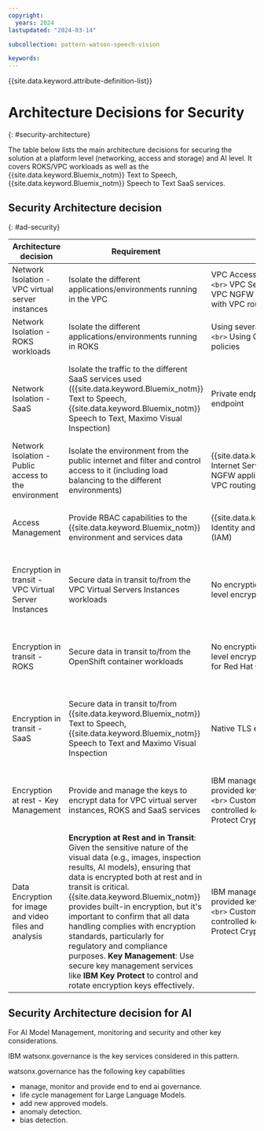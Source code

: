 ```yaml
---
copyright:
  years: 2024
lastupdated: "2024-03-14"

subcollection: pattern-watson-speech-vision

keywords:
---
```

{{site.data.keyword.attribute-definition-list}}

# Architecture Decisions for Security

{: \#security-architecture}

The table below lists the main architecture decisions for securing the solution at a platform level (networking, access and storage) and AI level. It covers ROKS/VPC workloads as well as the {{site.data.keyword.Bluemix_notm}} Text to Speech, {{site.data.keyword.Bluemix_notm}} Speech to Text SaaS services.

## Security Architecture decision

{: \#ad-security}

| Architecture decision                                  | Requirement                                                                                                                                                                                                                                                                                                                                                                                                                                                                                                                                                                      | Options                                                                                                                                                       | Decision                                                                 | Rationale                                                                                                                                                                                                                                    |
| ------------------------------------------------------ | -------------------------------------------------------------------------------------------------------------------------------------------------------------------------------------------------------------------------------------------------------------------------------------------------------------------------------------------------------------------------------------------------------------------------------------------------------------------------------------------------------------------------------------------------------------------------------- | ------------------------------------------------------------------------------------------------------------------------------------------------------------- | ------------------------------------------------------------------------ | -------------------------------------------------------------------------------------------------------------------------------------------------------------------------------------------------------------------------------------------- |
| Network Isolation - VPC virtual server instances       | Isolate the different applications/environments running in the VPC                                                                                                                                                                                                                                                                                                                                                                                                                                                                                                               | VPC Access Control Lists (ACLs)`<br>` VPC Security Groups `<br>` VPC NGFW appliance combined with VPC routing tables                                      | VPC Access Control Lists (ACLs)`<br>` and `<br>` VPC Security Groups | Native VPC capabilities, simpler to implement and no specific skills required                                                                                                                                                                |
| Network Isolation - ROKS workloads                     | Isolate the different applications/environments running in ROKS                                                                                                                                                                                                                                                                                                                                                                                                                                                                                                                  | Using several OpenShift clusters `<br>` Using OpenShift network policies                                                                                    | Using OpenShift network policies                                         | Native OpenShift capability, lower infrastructure footprint and cost                                                                                                                                                                         |
| Network Isolation - SaaS                               | Isolate the traffic to the different SaaS services used ({{site.data.keyword.Bluemix_notm}} Text to Speech, {{site.data.keyword.Bluemix_notm}} Speech to Text, Maximo Visual Inspection)                                                                                                                                                                                                                                                                                                                                                                                         | Private endpoint (VPE)`<br>` Public endpoint                                                                                                                | Private endpoint (VPE)                                                   | SaaS services are by definition (in most cases) multitenant and accessed through the same target, however using a VPC private endpoint at least ensures that the path remains private thus increasing the security and avoiding egress costs |
| Network Isolation - Public access to the environment   | Isolate the environment from the public internet and filter and control access to it (including load balancing to the different environments)                                                                                                                                                                                                                                                                                                                                                                                                                                    | {{site.data.keyword.Bluemix_notm}} Internet Services (CIS)`<br>` VPC NGFW appliance combined with VPC routing tables                                        | {{site.data.keyword.Bluemix_notm}} Internet Services (CIS)               | As a service offering, easier to implement and with better scalability                                                                                                                                                                       |
| Access Management                                      | Provide RBAC capabilities to the {{site.data.keyword.Bluemix_notm}} environment and services data                                                                                                                                                                                                                                                                                                                                                                                                                                                                                | {{site.data.keyword.Bluemix_notm}} Identity and Access Management (IAM)                                                                                       | {{site.data.keyword.Bluemix_notm}} Identity and Access Management (IAM)  | Built-in {{site.data.keyword.Bluemix_notm}} capability, supported by all {{site.data.keyword.Bluemix_notm}} services                                                                                                                         |
| Encryption in transit - VPC Virtual Server Instances   | Secure data in transit to/from the VPC Virtual Servers Instances workloads                                                                                                                                                                                                                                                                                                                                                                                                                                                                                                       | No encryption `<br>` Application level encryption                                                                                                           | Application level encryption                                             | Only way to implement encryption in transit for application running on a VPC virtual server instance, if the application is not publicly exposed, no encryption might be acceptable but this depends on the exact customer's requirements    |
| Encryption in transit - ROKS                           | Secure data in transit to/from the OpenShift container workloads                                                                                                                                                                                                                                                                                                                                                                                                                                                                                                                 | No encryption `<br>` Application level encryption `<br>` Service Mesh for Red Hat OpenShift                                                               | Application level encryption                                             | Lower infrastructure footprint and simpler Openshift cluster design and management, same approach needed to secure VPC virtual server instances communications in any case                                                                   |
| Encryption in transit - SaaS                           | Secure data in transit to/from {{site.data.keyword.Bluemix_notm}} Text to Speech, {{site.data.keyword.Bluemix_notm}} Speech to Text and Maximo Visual Inspection                                                                                                                                                                                                                                                                                                                                                                                                                 | Native TLS encryption                                                                                                                                         | Native TLS encryption                                                    | Text to Speech, {{site.data.keyword.Bluemix_notm}} Speech to Text are exposed via HTTP and WebSocket interfaces and natively support TLS 1.2. Maximo Visual Inspection is exposed via REST APIs which also support TLS natively.             |
| Encryption at rest - Key Management                    | Provide and manage the keys to encrypt data for VPC virtual server instances, ROKS and SaaS services                                                                                                                                                                                                                                                                                                                                                                                                                                                                             | IBM managed keys `<br>` Customer provided keys - IBM Key Protect `<br>` Customer provided and controlled keys - IBM Hyper Protect Crypto Services (HPCS)  | IBM managed keys                                                         | Native solution, compatible with all {{site.data.keyword.Bluemix_notm}} services. However this is dependent on the exact customer's requirements in terms of control over the encryption keys                                                |
| Data Encryption for image and video files and analysis | **Encryption at Rest and in Transit**: Given the sensitive nature of the visual data (e.g., images, inspection results, AI models), ensuring that data is encrypted both at rest and in transit is critical. {{site.data.keyword.Bluemix_notm}} provides built-in encryption, but it's important to confirm that all data handling complies with encryption standards, particularly for regulatory and compliance purposes. **Key Management**: Use secure key management services like **IBM Key Protect** to control and rotate encryption keys effectively. | IBM managed keys `<br>` Customer provided keys - IBM Key Protect `<br>` Customer provided and controlled keys - IBM Hyper Protect Crypto Services (HPCS). | IBM managed keys for images and video shared for Maximo                  | Native solution, compatible with all {{site.data.keyword.Bluemix_notm}} services. However this is dependent on the exact customer's requirements in terms of control over the encryption keys                                                |

## Security Architecture decision for AI

For AI Model Management, monitoring and security and other key considerations. 

IBM watsonx.governance is the key services considered in this pattern.

watsonx.governance has the following key capabilities

* manage, monitor and provide end to end ai governance.
* life cycle management for Large Language Models.
* add new approved models.
* anomaly detection.
* bias detection.
